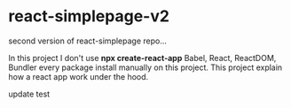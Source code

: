 # react-simplepage-v2
second version of react-simplepage repo...

In this project I don't use **npx create-react-app**
Babel, React, ReactDOM, Bundler every package install manually on this project.
This project explain how a react app work under the hood.

update test

